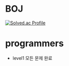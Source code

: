 # BOJ
[![Solved.ac Profile](http://mazassumnida.wtf/api/v2/generate_badge?boj=kho903)](https://solved.ac/kho903/)
# programmers
- level1 모든 문제 완료
